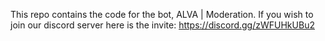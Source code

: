 This repo contains the code for the bot, ALVA | Moderation.
If you wish to join our discord server here is the invite: https://discord.gg/zWFUHkUBu2
